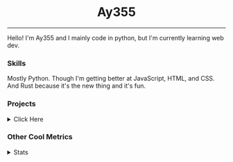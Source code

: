 <h1 align="center"><b>Ay355</b></h1>

---

Hello! I'm Ay355 and I mainly code in python, but I'm currently learning web dev.


### Skills

Mostly Python. Though I'm getting better at JavaScript, HTML, and CSS. And Rust because it's the new thing and it's fun.


### Projects

<details>
 <summary>Click Here</summary>
<br>

 This is probably out of date

[Standle](https://discord.com/oauth2/authorize?client_id=810345494223781899&scope=bot&permissions=8)
 - A multipurpose discord bot for your discord server. Has useful and fun commands for you to mess around with. Made with [discord.py](https://www.github.com/Rapptz/discord.py).

[RoboAy355](https://github.com/Ay-355/RoboAy355)
 - A personal discord bot that I use for random things.

[Asyncdictionary](https://github.com/Ay-355/asyncdictionary)
 - An async wrapper for the freedictionaryAPI. See the README for more info.

 
That's pretty much it, other stuff is closed-source.
 
</details>


### Other Cool Metrics


<details>
<summary>Stats</summary>
<br>
 
<a href="https://github.com/Ay-355">
 <img align="center" src="https://github-readme-stats.vercel.app/api?username=Ay-355&theme=tokyonight&show_icons=true&count_private=true&hide_border=true" />
</a><a href="https://github.com/Ay-355">
  <img align="center" src="https://github-readme-stats.vercel.app/api/top-langs/?username=Ay-355&hide=toml,yaml,cmake&layout=compact&langs_count=8&theme=tokyonight&hide_border=true" />
</a>

 
&nbsp; <!-- Space character to put some space between the different stat types. -->

 
<!--START_SECTION:waka-->
**🐱 My Github Data** 

> 🏆 490 Contributions in the Year 2021
 > 
> 📦 1.2 kB Used in Github's Storage 
 > 
> 🚫 Not Opted to Hire
 > 
> 📜 12 Public Repositories 
 > 
> 🔑 4 Private Repositories  
 > 
**I'm an Early 🐤** 

```text
🌞 Morning    14 commits     █░░░░░░░░░░░░░░░░░░░░░░░░   5.47% 
🌆 Daytime    122 commits    ████████████░░░░░░░░░░░░░   47.66% 
🌃 Evening    116 commits    ███████████░░░░░░░░░░░░░░   45.31% 
🌙 Night      4 commits      ░░░░░░░░░░░░░░░░░░░░░░░░░   1.56%

```
📅 **I'm Most Productive on Saturday** 

```text
Monday       41 commits     ████░░░░░░░░░░░░░░░░░░░░░   16.02% 
Tuesday      30 commits     ███░░░░░░░░░░░░░░░░░░░░░░   11.72% 
Wednesday    24 commits     ██░░░░░░░░░░░░░░░░░░░░░░░   9.38% 
Thursday     44 commits     ████░░░░░░░░░░░░░░░░░░░░░   17.19% 
Friday       43 commits     ████░░░░░░░░░░░░░░░░░░░░░   16.8% 
Saturday     46 commits     ████░░░░░░░░░░░░░░░░░░░░░   17.97% 
Sunday       28 commits     ██░░░░░░░░░░░░░░░░░░░░░░░   10.94%

```


📊 **This Week I Spent My Time On** 

```text
💬 Programming Languages: 
Python                   12 mins             ████████████████████████░   99.09% 
PowerShell               0 secs              ░░░░░░░░░░░░░░░░░░░░░░░░░   0.91% 
Text                     0 secs              ░░░░░░░░░░░░░░░░░░░░░░░░░   0.0%

🔥 Editors: 
Vim                      12 mins             ████████████████████████░   99.09% 
Notepad++                0 secs              ░░░░░░░░░░░░░░░░░░░░░░░░░   0.91%

🐱‍💻 Projects: 
standle-bot              12 mins             ████████████████████████░   99.09% 
Unknown Project          0 secs              ░░░░░░░░░░░░░░░░░░░░░░░░░   0.91% 
RandomRepo               0 secs              ░░░░░░░░░░░░░░░░░░░░░░░░░   0.0%

💻 Operating System: 
Windows                  12 mins             █████████████████████████   100.0%

```

**I Mostly Code in Python** 

```text
Python                   7 repos             ███████████████████░░░░░░   77.78% 
HTML                     1 repo              ██░░░░░░░░░░░░░░░░░░░░░░░   11.11% 
C++                      1 repo              ██░░░░░░░░░░░░░░░░░░░░░░░   11.11%

```



 Last Updated on 31/08/2021
<!--END_SECTION:waka-->
</details>
